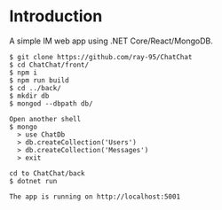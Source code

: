 # Introduction
A simple IM web app using .NET Core/React/MongoDB.
```
$ git clone https://github.com/ray-95/ChatChat
$ cd ChatChat/front/
$ npm i
$ npm run build
$ cd ../back/
$ mkdir db
$ mongod --dbpath db/

Open another shell
$ mongo
  > use ChatDb
  > db.createCollection('Users')
  > db.createCollection('Messages')
  > exit

cd to ChatChat/back
$ dotnet run

The app is running on http://localhost:5001
